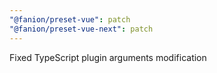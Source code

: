 ```yaml
---
"@fanion/preset-vue": patch
"@fanion/preset-vue-next": patch
---
```


Fixed TypeScript plugin arguments modification
